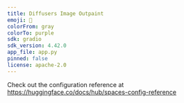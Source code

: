 ```yaml
---
title: Diffusers Image Outpaint
emoji: 🔅
colorFrom: gray
colorTo: purple
sdk: gradio
sdk_version: 4.42.0
app_file: app.py
pinned: false
license: apache-2.0
---
```


Check out the configuration reference at <https://huggingface.co/docs/hub/spaces-config-reference>
